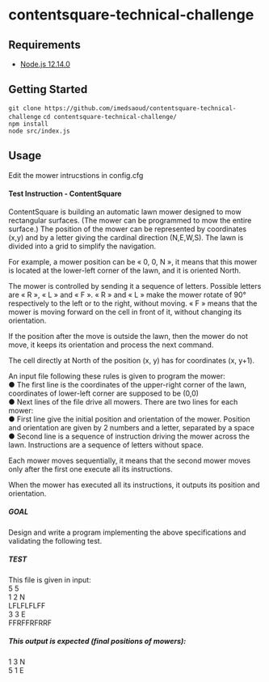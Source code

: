 # contentsquare-technical-challenge

## Requirements
* [Node.js 12.14.0](https://nodejs.org/de/)

## Getting Started

`git clone https://github.com/imedsaoud/contentsquare-technical-challenge`
`cd contentsquare-technical-challenge/`  
`npm install`  
`node src/index.js`  

## Usage

Edit the mower intrucstions in config.cfg

#### Test Instruction - ContentSquare
ContentSquare is building an automatic lawn mower designed to mow rectangular surfaces.
(The mower can be programmed to mow the entire surface.)
The position of the mower can be represented by coordinates (x,y) and by a letter giving the
cardinal direction (N,E,W,S). The lawn is divided into a grid to simplify the navigation.

For example, a mower position can be « 0, 0, N », it means that this mower is located at the
lower-left corner of the lawn, and it is oriented North.

The mower is controlled by sending it a sequence of letters. Possible letters are « R », « L »
and « F ». « R » and « L » make the mower rotate of 90° respectively to the left or to the
right, without moving. « F » means that the mower is moving forward on the cell in front of it,
without changing its orientation.

If the position after the move is outside the lawn, then the mower do not move, it keeps its
orientation and process the next command.

The cell directly at North of the position (x, y) has for coordinates (x, y+1).

An input file following these rules is given to program the mower:  
● The first line is the coordinates of the upper-right corner of the lawn, coordinates of
lower-left corner are supposed to be (0,0)  
● Next lines of the file drive all mowers. There are two lines for each mower:  
● First line give the initial position and orientation of the mower. Position and orientation
are given by 2 numbers and a letter, separated by a space  
● Second line is a sequence of instruction driving the mower across the lawn. Instructions
are a sequence of letters without space.  

Each mower moves sequentially, it means that the second mower moves only after the first
one execute all its instructions.

When the mower has executed all its instructions, it outputs its position and orientation.

##### GOAL  
Design and write a program implementing the above specifications and validating the following
test.

##### TEST  
This file is given in input:  
5 5  
1 2 N  
LFLFLFLFF  
3 3 E  
FFRFFRFRRF  

##### This output is expected (final positions of mowers):  
1 3 N  
5 1 E  
